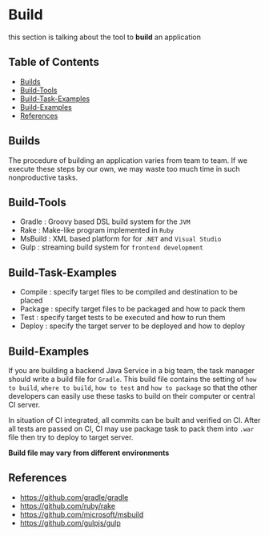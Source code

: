# Build

this section is talking about the tool to **build** an application

## Table of Contents
- [Builds](#Builds)
- [Build-Tools](#Build-Tools)
- [Build-Task-Examples](#Build-Task-Examples)
- [Build-Examples](#Build-Examples)
- [References](#References)

## Builds
The procedure of building an application varies from team to team.
If we execute these steps by our own, we may waste too much time in such nonproductive tasks.

## Build-Tools
- Gradle : Groovy based DSL build system for the `JVM`
- Rake : Make-like program implemented in `Ruby`
- MsBuild : XML based platform for for `.NET` and `Visual Studio`
- Gulp : streaming build system for `frontend development`

## Build-Task-Examples
- Compile : specify target files to be compiled and destination to be placed
- Package : specify target files to be packaged and how to pack them
- Test : specify target tests to be executed and how to run them
- Deploy : specify the target server to be deployed and how to deploy

## Build-Examples
If you are building a backend Java Service in a big team, the task manager should write a build file for `Gradle`. This build file contains the setting of `how to build`, `where to build`, `how to test` and `how to package` so that the other developers can easily use these tasks to build on their computer or central CI server.

In situation of CI integrated, all commits can be built and verified on CI. After all tests are passed on CI, CI may use package task to pack them into `.war` file then try to deploy to target server.

**Build file may vary from different environments**

## References
- https://github.com/gradle/gradle
- https://github.com/ruby/rake
- https://github.com/microsoft/msbuild
- https://github.com/gulpjs/gulp
